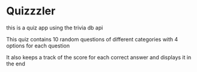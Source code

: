 <h1>Quizzzler</h1>
<p>this is a quiz app using the trivia db api</p>
<p>This quiz contains 10 random questions of different categories with 4 options for each question</p>
<p>It also keeps a track of the score for each correct answer and displays it in the end</p>

